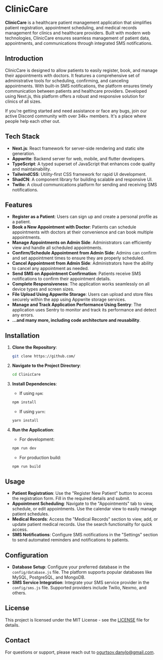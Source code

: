 # ClinicCare

**ClinicCare** is a healthcare patient management application that simplifies patient registration, appointment scheduling, and medical records management for clinics and healthcare providers. Built with modern web technologies, ClinicCare ensures seamless management of patient data, appointments, and communications through integrated SMS notifications.

## Introduction

ClinicCare is designed to allow patients to easily register, book, and manage their appointments with doctors. It features a comprehensive set of administrative tools for scheduling, confirming, and canceling appointments. With built-in SMS notifications, the platform ensures timely communication between patients and healthcare providers. Developed using Next.js, this platform offers a robust and responsive solution for clinics of all sizes.

If you're getting started and need assistance or face any bugs, join our active Discord community with over 34k+ members. It's a place where people help each other out.

## Tech Stack

-   **Next.js**: React framework for server-side rendering and static site generation.
-   **Appwrite**: Backend server for web, mobile, and flutter developers.
-   **TypeScript**: A typed superset of JavaScript that enhances code quality and maintainability.
-   **TailwindCSS**: Utility-first CSS framework for rapid UI development.
-   **ShadCN**: A component library for building scalable and responsive UI.
-   **Twilio**: A cloud communications platform for sending and receiving SMS notifications.

## Features

-   **Register as a Patient**: Users can sign up and create a personal profile as a patient.
-   **Book a New Appointment with Doctor**: Patients can schedule appointments with doctors at their convenience and can book multiple appointments.
-   **Manage Appointments on Admin Side**: Administrators can efficiently view and handle all scheduled appointments.
-   **Confirm/Schedule Appointment from Admin Side**: Admins can confirm and set appointment times to ensure they are properly scheduled.
-   **Cancel Appointment from Admin Side**: Administrators have the ability to cancel any appointment as needed.
-   **Send SMS on Appointment Confirmation**: Patients receive SMS notifications to confirm their appointment details.
-   **Complete Responsiveness**: The application works seamlessly on all device types and screen sizes.
-   **File Upload Using Appwrite Storage**: Users can upload and store files securely within the app using Appwrite storage services.
-   **Manage and Track Application Performance Using Sentry**: The application uses Sentry to monitor and track its performance and detect any errors.
-   **...and many more, including code architecture and reusability**.

## Installation

1. **Clone the Repository**:

    ```bash
    git clone https://github.com/
    ```

2. **Navigate to the Project Directory**:

    ```bash
    cd ClinicCare
    ```

3. **Install Dependencies**:

    - If using `npm`:

    ```bash
    npm install
    ```

    - If using `yarn`:

    ```bash
    yarn install
    ```

4. **Run the Application**:
    - For development:
    ```bash
    npm run dev
    ```
    - For production build:
    ```bash
    npm run build
    ```

## Usage

-   **Patient Registration**: Use the "Register New Patient" button to access the registration form. Fill in the required details and submit.
-   **Appointment Scheduling**: Navigate to the "Appointments" tab to view, schedule, or edit appointments. Use the calendar view to easily manage patient schedules.
-   **Medical Records**: Access the "Medical Records" section to view, add, or update patient medical records. Use the search functionality for quick access.
-   **SMS Notifications**: Configure SMS notifications in the "Settings" section to send automated reminders and notifications to patients.

## Configuration

-   **Database Setup**: Configure your preferred database in the `config/database.js` file. The platform supports popular databases like MySQL, PostgreSQL, and MongoDB.
-   **SMS Service Integration**: Integrate your SMS service provider in the `config/sms.js` file. Supported providers include Twilio, Nexmo, and others.

## License

This project is licensed under the MIT License - see the [LICENSE](LICENSE) file for details.

## Contact

For questions or support, please reach out to [ogurtsov.danylo@gmail.com](mailto:ogurtsov.danylo@gmail.com).
